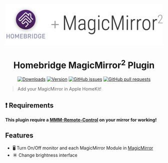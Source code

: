 <p align="center">
  <img src="images/HB_MM2.png" alt="Hombridge MagicMirror2 plugin">
</p>
<span align="center">

# Homebridge MagicMirror<sup>2</sup> Plugin

[![Downloads](https://img.shields.io/npm/dt/homebridge-magicmirror.svg)](https://www.npmjs.com/package/homebridge-magicmirror)
[![Version](https://img.shields.io/npm/v/homebridge-magicmirror.svg)](https://www.npmjs.com/package/homebridge-magicmirror)
[![GitHub issues](https://img.shields.io/github/issues/jag-k/homebridge-magicmirror)](https://github.com/jag-k/homebridge-magicmirror/issues)
[![GitHub pull requests](https://img.shields.io/github/issues-pr/jag-k/homebridge-magicmirror)](https://github.com/jag-k/homebridge-magicmirror/pulls)

</span>

> Add your MagicMirror in Apple HomeKit!

## :exclamation: Requirements

**This plugin require a [MMM-Remote-Control] on your mirror for working!**

## Features

- 🖥 Turn On/Off monitor and each MagicMirror Module in [MagicMirror]
- ☀️ Change brightness interface

[MagicMirror]: https://magicmirror.builders
[MMM-Remote-Control]: https://github.com/Jopyth/MMM-Remote-Control
